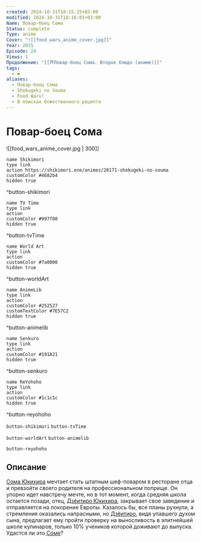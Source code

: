 ```yaml
---
created: 2024-10-31T18:15:25+03:00
modified: 2024-10-31T18:16:01+03:00
Name: Повар-боец Сома
Status: complete
Type: anime
Cover: "![[food_wars_anime_cover.jpg]]"
Year: 2015
Episode: 24
Views: 1
Продолжение: "[[⛩️Повар-боец Сома. Второе блюдо (аниме)]]"
tags:
  - ❤
aliases:
  - Повар-боец Сома
  - Shokugeki no Souma
  - Food Wars!
  - В поисках божественного рецепта
---
```


# Повар-боец Сома

![[food_wars_anime_cover.jpg | 300]]

```button
name Shikimori
type link
action https://shikimori.one/animes/28171-shokugeki-no-souma
customColor #4682b4
hidden true
```
^button-shikimori

```button
name TV Time
type link
action 
customColor #997f00
hidden true
```
^button-tvTime

```button
name World Art
type link
action 
customColor #7a0000
hidden true
```
^button-worldArt

```button
name AnimeLib
type link
action 
customColor #252527
customTextColor #7E57C2
hidden true
```
^button-animelib

```button
name Senkuro
type link
action 
customColor #191A21
hidden true
```
^button-senkuro

```button
name ReYohoho
type link
action 
customColor #1c1c1c
hidden true
```
^button-reyohoho



`button-shikimori` `button-tvTime`

`button-worldArt` `button-animelib`

`button-reyohoho`

## Описание

[Сома Юкихира](https://shikimori.one/characters/75216-souma-yukihira) мечтает стать штатным шеф-поваром в ресторане отца и превзойти своего родителя на профессиональном поприще. Он упорно идет навстречу мечте, но в тот момент, когда средняя школа остается позади, отец, [Дзёитиро Юкихира](https://shikimori.one/characters/77495-jouichirou-yukihira), закрывает свое заведение и отправляется на покорение Европы. Казалось бы, все планы рухнули, а стремления оказались напрасными, но [Дзёитиро](https://shikimori.one/characters/77495-jouichirou-yukihira), видя упавшего духом сына, предлагает ему пройти проверку на выносливость в элитнейшей школе кулинаров, только 10% учеников которой доживают до выпуска. Удастся ли это [Соме](https://shikimori.one/characters/75216-souma-yukihira)?
